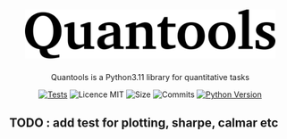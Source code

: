 <h1 align="center">
  <img alt="TinyAutoML Logo" src="images/logo_quantools.png" width="448px"/><br/>
</h1>


<p align="center">Quantools is a Python3.11 library for quantitative tasks </p>


<p align="center">
<a href="https://github.com/g0bel1n/quantools/actions/workflows/testing.yml" 
target="_blank"><img src="https://github.com/g0bel1n/quantools/actions/workflows/testing.yml/badge.svg" alt="Tests" /></a>
<img src="https://img.shields.io/github/license/g0bel1n/TinyAutoML?style=flat-square" alt="Licence MIT" />
<!-- <img src="https://img.shields.io/pypi/v/TinyAutoML?style=flat-square" alt="Pypi" /> -->
<img src="https://img.shields.io/github/repo-size/g0bel1N/quantools?style=flat-square" alt="Size" />
<img src="https://img.shields.io/github/commit-activity/m/g0bel1n/quantools?style=flat-square" alt="Commits" />
<a href="https://www.python.org/downloads/release/python-390/" 
target="_blank"><img src="https://img.shields.io/badge/python-3.9-blue.svg" alt="Python Version" /></a>
</p>




## TODO : add test for plotting, sharpe, calmar etc 